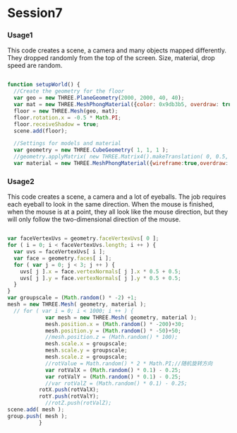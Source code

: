 Session7
========
### Usage1 ###

This code creates a scene, a camera and many objects mapped differently. They dropped randomly from the top of the screen. Size, material, drop speed are random.

```javascript

function setupWorld() {
  //Create the geometry for the floor
  var geo = new THREE.PlaneGeometry(2000, 2000, 40, 40);
  var mat = new THREE.MeshPhongMaterial({color: 0x9db3b5, overdraw: true});
  floor = new THREE.Mesh(geo, mat);
  floor.rotation.x = -0.5 * Math.PI;
  floor.receiveShadow = true;
  scene.add(floor);

  //Settings for models and material
  var geometry = new THREE.CubeGeometry( 1, 1, 1 );
  //geometry.applyMatrix( new THREE.Matrix4().makeTranslation( 0, 0.5, 0 ) );
  var material = new THREE.MeshPhongMaterial({wireframe:true,overdraw: true, color:Math.random() * 0xcccccc});
```


### Usage2 ###

This code creates a scene, a camera and a lot of eyeballs. The job requires each eyeball to look in the same direction. When the mouse is finished, when the mouse is at a point, they all look like the mouse direction, but they will only follow the two-dimensional direction of the mouse.

```javascript

var faceVertexUvs = geometry.faceVertexUvs[ 0 ];
for ( i = 0; i < faceVertexUvs.length; i ++ ) {
  var uvs = faceVertexUvs[ i ];
  var face = geometry.faces[ i ];
  for ( var j = 0; j < 3; j ++ ) {
    uvs[ j ].x = face.vertexNormals[ j ].x * 0.5 + 0.5;
    uvs[ j ].y = face.vertexNormals[ j ].y * 0.5 + 0.5;
  }
}
var groupscale = (Math.random() * -2) +1;
mesh = new THREE.Mesh( geometry, material );
  // for ( var i = 0; i < 1000; i ++ ) {
            var mesh = new THREE.Mesh( geometry, material );
            mesh.position.x = (Math.random() * -200)+30;
            mesh.position.y = (Math.random() * -50)+50;
            //mesh.position.z = (Math.random() * 100);
            mesh.scale.x = groupscale;
            mesh.scale.y = groupscale;
            mesh.scale.z = groupscale;
            //rotValue = Math.random() * 2 * Math.PI;//随机旋转方向
            var rotValX = (Math.random() * 0.1) - 0.25;
            var rotValY = (Math.random() * 0.1) - 0.25;
            //var rotValZ = (Math.random() * 0.1) - 0.25;
          rotX.push(rotValX);
          rotY.push(rotValY);
            //rotZ.push(rotValZ);
scene.add( mesh );
group.push( mesh );
          }

```
